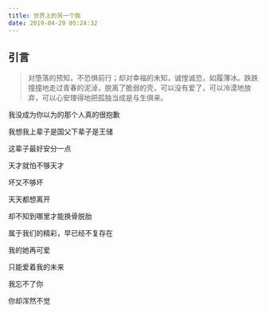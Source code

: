 ```yaml
---
title: 世界上的另一个我
date: 2019-04-29 05:24:32
---
```


## 引言

> 对堕落的预知，不恐惧前行；却对幸福的未知，诚惶诚恐，如履薄冰。跌跌撞撞地走过青春的泥淖，脱离了脆弱的壳，可以没有爱了，可以冷漠地放弃，可以心安理得地把孤独当成是与生俱来。

我没成为你以为的那个人真的很抱歉

我想我上辈子是国父下辈子是王储

这辈子最好安分一点

天才就怕不够天才

坏又不够坏

天天都想离开

却不知到哪里才能换骨脱胎

属于我们的精彩，早已经不复存在

我的她再可爱

只能爱着我的未来

我忘不了你

你却浑然不觉
